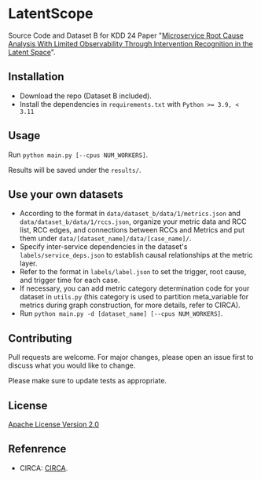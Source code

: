# LatentScope
Source Code and Dataset B for KDD 24 Paper "[Microservice Root Cause Analysis With Limited Observability Through Intervention Recognition in the Latent Space](https://netman.aiops.org/wp-content/uploads/2024/07/LatentScope_CameraReady_final.pdf)".

## Installation
- Download the repo (Dataset B included).
- Install the dependencies in `requirements.txt` with `Python >= 3.9, < 3.11`

## Usage

Run `python main.py [--cpus NUM_WORKERS]`.

Results will be saved under the `results/`.

## Use your own datasets
- According to the format in `data/dataset_b/data/1/metrics.json` and `data/dataset_b/data/1/rccs.json`, organize your metric data and RCC list, RCC edges, and connections between RCCs and Metrics and put them under `data/[dataset_name]/data/[case_name]/`. 
- Specify inter-service dependencies in the dataset's `labels/service_deps.json` to establish causal relationships at the metric layer. 
- Refer to the format in `labels/label.json` to set the trigger, root cause, and trigger time for each case. 
- If necessary, you can add metric category determination code for your dataset in `utils.py` (this category is used to partition meta_variable for metrics during graph construction, for more details, refer to CIRCA).
- Run `python main.py -d [dataset_name] [--cpus NUM_WORKERS]`.

## Contributing
Pull requests are welcome. For major changes, please open an issue first
to discuss what you would like to change.

Please make sure to update tests as appropriate.

## License
[Apache License Version 2.0](https://www.apache.org/licenses/LICENSE-2.0)

## Refenrence
- CIRCA: [CIRCA](https://github.com/NetManAIOps/CIRCA.git).
